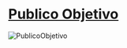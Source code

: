 # [Publico Objetivo](https://miro.com/app/board/uXjVOKTsZRk=/?invite_link_id=932040054241)
![PublicoObjetivo](https://user-images.githubusercontent.com/97483147/156272394-2d52378b-0586-4341-9835-3c03c17cb566.png)
